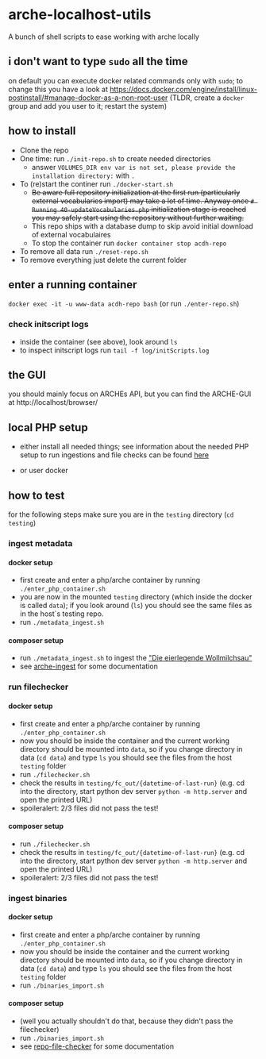 # arche-localhost-utils

A bunch of shell scripts to ease working with arche locally

## i don't want to type `sudo` all the time

on default you can execute docker related commands only with `sudo`; to change this you have a look at https://docs.docker.com/engine/install/linux-postinstall/#manage-docker-as-a-non-root-user (TLDR, create a `docker` group and add you user to it; restart the system)

## how to install

* Clone the repo
* One time: run `./init-repo.sh` to create needed directories 
  * answer `VOLUMES_DIR env var is not set, please provide the installation directory:` with `.`
* To (re)start the continer run `./docker-start.sh`
    * ~~Be aware full repository initialization at the first run (particularly external vocabularies import) may take a lot of time. Anyway once `# Running 40-updateVocabularies.php` initialization stage is reached you may safely start using the repository without further waiting.~~
    * This repo ships with a database dump to skip avoid initial download of external vocabulaires
    * To stop the container run `docker container stop acdh-repo`
* To remove all data run `./reset-repo.sh`
* To remove everything just delete the current folder


## enter a running container

`docker exec -it -u www-data acdh-repo bash`
(or run `./enter-repo.sh`)

### check initscript logs

* inside the container (see above), look around `ls`
* to inspect initscript logs run `tail -f log/initScripts.log`

## the GUI
you should mainly focus on ARCHEs API, but you can find the ARCHE-GUI at http://localhost/browser/


## local PHP setup

* either install all needed things; see information about the needed PHP setup to run ingestions and file checks can be found [here](https://github.com/acdh-oeaw/arche-ingest?tab=readme-ov-file#installation--usage)

* or user docker

## how to test
for the following steps make sure you are in the `testing` directory (`cd testing`)
### ingest metadata

#### docker setup

* first create and enter a php/arche container by running `./enter_php_container.sh`
* you are now in the mounted `testing` directory (which inside the docker is called `data`); if you look around (`ls`) you should see the same files as in the host`s testing repo.
* run `./metadata_ingest.sh`

#### composer setup
* run `./metadata_ingest.sh` to ingest the ["Die eierlegende Wollmilchsau"](https://github.com/acdh-oeaw/arche-ingest/blob/master/sample.ttl)
* see [arche-ingest](https://github.com/acdh-oeaw/arche-ingest) for some documentation


### run filechecker
#### docker setup
* first create and enter a php/arche container by running `./enter_php_container.sh`
* now you should be inside the container and the current working directory should be mounted into `data`, so if you change directory in data (`cd data`) and type `ls` you should see the files from the host `testing` folder
* run `./filechecker.sh`
* check the results in `testing/fc_out/{datetime-of-last-run}` (e.g. cd into the directory, start python dev server `python -m http.server` and open the printed URL)
* spoileralert: 2/3 files did not pass the test!

#### composer setup
 * run `./filechecker.sh`
 * check the results in `testing/fc_out/{datetime-of-last-run}` (e.g. cd into the directory, start python dev server `python -m http.server` and open the printed URL)
 * spoileralert: 2/3 files did not pass the test!

### ingest binaries
#### docker setup
* first create and enter a php/arche container by running `./enter_php_container.sh`
* now you should be inside the container and the current working directory should be mounted into `data`, so if you change directory in data (`cd data`) and type `ls` you should see the files from the host `testing` folder
* run `./binaries_import.sh`

#### composer setup
* (well you actually shouldn't do that, because they didn't pass the filechecker)
* run `./binaries_import.sh`
* see [repo-file-checker](https://github.com/acdh-oeaw/repo-file-checker) for some documentation

